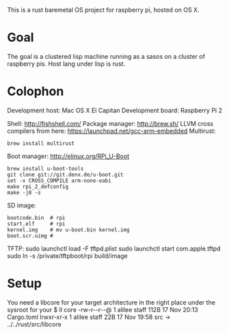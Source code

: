 This is a rust baremetal OS project for raspberry pi, hosted on OS X.

# Goal

The goal is a clustered lisp machine running as a sasos on a cluster of raspberry pis. Host lang under lisp is rust.

# Colophon

Development host: Mac OS X El Capitan
Development board: Raspberry Pi 2

Shell: http://fishshell.com/
Package manager: http://brew.sh/
LLVM cross compilers from here: https://launchpad.net/gcc-arm-embedded
Multirust: 

    brew install multirust

Boot manager: http://elinux.org/RPi_U-Boot

    brew install u-boot-tools
    git clone git://git.denx.de/u-boot.git
    set -x CROSS_COMPILE arm-none-eabi
    make rpi_2_defconfig
    make -j8 -s

SD image:

    bootcode.bin  # rpi
    start.elf     # rpi
    kernel.img    # mv u-boot.bin kernel.img
    boot.scr.uimg #

TFTP:
    sudo launchctl load -F tftpd.plist
    sudo launchctl start com.apple.tftpd
    sudo ln -s /private/tftpboot/rpi build/image


# Setup

You need a libcore for your target architecture in the right place under the sysroot for your 
    $ ll core
    -rw-r--r--@ 1 alilee  staff   112B 17 Nov 20:13 Cargo.toml
    lrwxr-xr-x  1 alilee  staff    22B 17 Nov 19:58 src -> ../../rust/src/libcore
